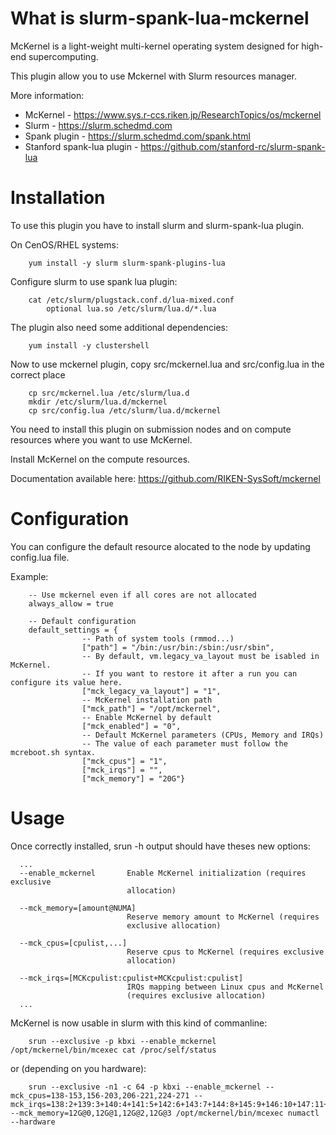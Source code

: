 What is slurm-spank-lua-mckernel
===============================

McKernel is a light-weight multi-kernel operating system designed for high-end
supercomputing.

This plugin allow you to use Mckernel with Slurm resources manager.

More information:
* McKernel - https://www.sys.r-ccs.riken.jp/ResearchTopics/os/mckernel
* Slurm - https://slurm.schedmd.com
* Spank plugin - https://slurm.schedmd.com/spank.html
* Stanford spank-lua plugin - https://github.com/stanford-rc/slurm-spank-lua

Installation
===============

To use this plugin you have to install slurm and slurm-spank-lua plugin.

On CenOS/RHEL systems:

        yum install -y slurm slurm-spank-plugins-lua


Configure slurm to use spank lua plugin:

        cat /etc/slurm/plugstack.conf.d/lua-mixed.conf
            optional lua.so /etc/slurm/lua.d/*.lua


The plugin also need some additional dependencies:

        yum install -y clustershell


Now to use mckernel plugin, copy src/mckernel.lua and src/config.lua in the correct place

        cp src/mckernel.lua /etc/slurm/lua.d
        mkdir /etc/slurm/lua.d/mckernel
        cp src/config.lua /etc/slurm/lua.d/mckernel

You need to install this plugin on submission nodes and on compute resources where you want to use McKernel.

Install McKernel on the compute resources.

Documentation available here: https://github.com/RIKEN-SysSoft/mckernel



Configuration
================

You can configure the default resource alocated to the node by updating config.lua file.

Example:

        -- Use mckernel even if all cores are not allocated
        always_allow = true

        -- Default configuration
        default_settings = {
                    -- Path of system tools (rmmod...)
                    ["path"] = "/bin:/usr/bin:/sbin:/usr/sbin",
                    -- By default, vm.legacy_va_layout must be isabled in McKernel.
                    -- If you want to restore it after a run you can configure its value here.
                    ["mck_legacy_va_layout"] = "1",
                    -- McKernel installation path
                    ["mck_path"] = "/opt/mckernel",
                    -- Enable McKernel by default
                    ["mck_enabled"] = "0",
                    -- Default McKernel parameters (CPUs, Memory and IRQs)
                    -- The value of each parameter must follow the mcreboot.sh syntax.
                    ["mck_cpus"] = "1",
                    ["mck_irqs"] = "",
                    ["mck_memory"] = "20G"}



Usage
=======

Once correctly installed, srun -h output should have theses new options:


      ...
      --enable_mckernel       Enable McKernel initialization (requires exclusive
                              allocation)

      --mck_memory=[amount@NUMA]
                              Reserve memory amount to McKernel (requires
                              exclusive allocation)

      --mck_cpus=[cpulist,...]
                              Reserve cpus to McKernel (requires exclusive
                              allocation)

      --mck_irqs=[MCKcpulist:cpulist+MCKcpulist:cpulist]
                              IRQs mapping between Linux cpus and McKernel
                              (requires exclusive allocation)
      ...

McKernel is now usable in slurm with this kind of commanline:

        srun --exclusive -p kbxi --enable_mckernel /opt/mckernel/bin/mcexec cat /proc/self/status

or (depending on you hardware):

        srun --exclusive -n1 -c 64 -p kbxi --enable_mckernel --mck_cpus=138-153,156-203,206-221,224-271 --mck_irqs=138:2+139:3+140:4+141:5+142:6+143:7+144:8+145:9+146:10+147:11+148:12+149:13+150:14+151:15+152:16+153:17+156:20+157:21+158:22+159:23+160:24+161:25+162:26+163:27+164:28+165:29+166:30+167:31+168:32+169:33+170:34+171:35+172:36+173:37+174:38+175:39+176:40+177:41+178:42+179:43+180:44+181:45+182:46+183:47+184:48+185:49+186:50+187:51+188:52+189:53+190:54+191:55+192:56+193:57+194:58+195:59+196:60+197:61+198:62+199:63+200:64+201:65+202:66+203:67+206:70+207:71+208:72+209:73+210:74+211:75+212:76+213:77+214:78+215:79+216:80+217:81+218:82+219:83+220:84+221:85+224:88+225:89+226:90+227:91+228:92+229:93+230:94+231:95+232:96+233:97+234:98+235:99+236:100+237:101+238:102+239:103+240:104+241:105+242:106+243:107+244:108+245:109+246:110+247:111+248:112+249:113+250:114+251:115+252:116+253:117+254:118+255:119+256:120+257:121+258:122+259:123+260:124+261:125+262:126+263:127+264:128+265:129+266:130+267:131+268:132+269:133+270:134+271:135 --mck_memory=12G@0,12G@1,12G@2,12G@3 /opt/mckernel/bin/mcexec numactl --hardware
